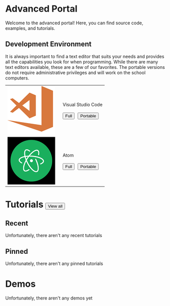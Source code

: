 # Advanced Portal
Welcome to the advanced portal! Here, you can find source code, examples, and tutorials.
## Development Environment
It is always important to find a text editor that suits your needs and provides all the capabilities you look for when programming. While there are many text editors available, these are a few of our favorites. The portable versions do not require administrative privileges and will work on the school computers.

| | |
|:--:|:--|
| ![Visual Studio Code](/club/pages/advanced/thumbnail_vscode.png) | <p style="margin: 0px; padding: 0px; margin-left: 10px;">Visual Studio Code</p><br/><div style="width: 100%; text-align: left; margin: 0; padding: 0"><Button role="button" class="btn btn-outline-secondary" style="margin-left: 10px;" onClick="window.location = 'https://go.microsoft.com/fwlink/?Linkid=852157'">Full</Button><Button class="btn btn-outline-warning" style="margin-left: 10px;" role="button" onClick="window.location = 'https://go.microsoft.com/fwlink/?Linkid=850641'">Portable</Button></div>|
| ![Atom](/club/pages/advanced/thumbnail_atom.png) | <p style="margin: 0px; padding: 0px; margin-left: 10px;">Atom</p><br/><div style="width: 100%; text-align: left; margin: 0; padding: 0"><Button role="button" class="btn btn-outline-secondary" style="margin-left: 10px;" onClick="window.location = 'https://atom.io/download/windows_x64'">Full</Button><Button class="btn btn-outline-warning" style="margin-left: 10px;" role="button" onClick="window.location = 'https://github.com/atom/atom/releases/download/v1.21.1/atom-windows.zip'">Portable</Button></div>|

# Tutorials <div style="display: inline;"><button role="button" class="btn btn-outline-secondary" onClick="window.location = '/club/advanced/tutorials'">View all </button></div>
## Recent
Unfortunately, there aren't any recent tutorials
## Pinned
Unfortunately, there aren't any pinned tutorials
# Demos
Unfortunately, there aren't any demos yet
